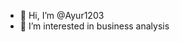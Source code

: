 - 👋 Hi, I’m @Ayur1203
- 👀 I’m interested in business analysis


<!---
Ayur1203/Ayur1203 is a ✨ special ✨ repository because its `README.md` (this file) appears on your GitHub profile.
You can click the Preview link to take a look at your changes.
--->
